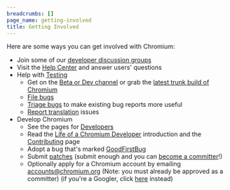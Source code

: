 ```yaml
---
breadcrumbs: []
page_name: getting-involved
title: Getting Involved
---
```


Here are some ways you can get involved with Chromium:

* Join some of our [developer discussion groups](/developers/discussion-groups)
* Visit the [Help
  Center](https://productforums.google.com/forum/#!forum/chrome) and
  answer users' questions
* Help with [Testing](/for-testers)
  * Get on the [Beta or Dev channel](/getting-involved/dev-channel)
    or grab the [latest trunk build of
    Chromium](/getting-involved/download-chromium)
  * [File bugs](http://code.google.com/p/chromium/issues/entry)
  * [Triage bugs](/getting-involved/bug-triage) to make existing bug
    reports more useful
  * [Report
    translation](http://code.google.com/p/chromium/issues/entry?template=Translation%20Issue)
    issues
* Develop Chromium
  * See the pages for [Developers](/developers)
  * Read the [Life of a Chromium
    Developer](https://docs.google.com/presentation/d/1abnqM9j6zFodPHA38JG1061rG2iGj_GABxEDgZsdbJg)
    introduction and the [Contributing](https://chromium.googlesource.com/chromium/src/+/main/docs/contributing.md)
    page
  * Adopt a bug that's marked
    [GoodFirstBug](http://code.google.com/p/chromium/issues/list?q=Hotlist:GoodFirstBug&can=2)
  * Submit [patches](/developers/contributing-code) (submit enough
    and you can [become a committer](/getting-involved/become-a-committer)!)
  * Optionally apply for a Chromium account by emailing
    [accounts@chromium.org](mailto:accounts@chromium.org) (Note: you
    must already be approved as a committer) (if you're a Googler,
    click [here](https://docs.google.com/forms/d/e/1FAIpQLSeNTtCcyVRMy0_pHp45NzfmsjDuE1tCZJGzlaxkP0gliJ4Gtw/viewform)
    instead)
